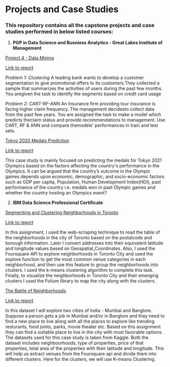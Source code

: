 # Projects and Case Studies

### This repository contains all the capstone projects and case studies performed in below listed courses:

1. __PGP in Data Science and Busniess Analytics - Great Lakes Institute of Management__

[Project 4 - Data Mining](https://github.com/VKarelia/Projects_and_CaseStudies/tree/main/PGP_DSBA%20Great%20Lakes%20Institute%20of%20Management/Project%204%20-%20Data%20Mining)

[Link to report](https://github.com/VKarelia/Projects_and_CaseStudies/blob/main/PGP_DSBA%20Great%20Lakes%20Institute%20of%20Management/Project%204%20-%20Data%20Mining/Business%20Report.pdf)

_Problem 1: Clustering_
A leading bank wants to develop a customer segmentation to give promotional offers to its customers.They collected a sample that summarizes the activities of users during the past few months. You aregiven the task to identify the segments based on credit card usage

_Problem 2: CART-RF-ANN_
An Insurance firm providing tour insurance is facing higher claim frequency. The management decidesto collect data from the past few years. You are assigned the task to make a model which predicts theclaim status and provide recommendations to management. Use CART, RF & ANN and compare themodels' performances in train and test sets.

[Tokyo 2020 Medals Prediction](https://github.com/VKarelia/Projects_and_CaseStudies/tree/main/PGP_DSBA%20Great%20Lakes%20Institute%20of%20Management/Tokyo%202020%20Medals%20Predictions)

[Link to report](https://medium.com/@kareliavaishnavi/tokyo-2021-olympics-medals-predictions-aceae04704f0)


This case study is mainly focused on predicting the medals for Tokyo 2021 Olympics based on the factors affecting the country's performance in the Olympics. It can be argued that the country’s outcome in the Olympic games depends upon economic, demographic, and socio-economic factors such as GDP per capita, Population, Human Development Index(HDI), past performance of the country i.e. medals won in past Olympic games and whether the country hosting an Olympics event?


2. __IBM Data Science Professional Certificate__
            
[Segmenting and Clustering Neighborhoods in Toronto](https://github.com/VKarelia/Capstone-Projects/tree/main/IBM%20Data%20Science%20Professional%20Certificate/Segmenting%20and%20Clustering%20Neighborhoods%20in%20Toronto)
        
[Link to report](https://eu-gb.dataplatform.cloud.ibm.com/analytics/notebooks/v2/109f3d8d-7c68-46e5-8c53-2b68cbd95929/view?access_token=a5c63daf1528f0e99538da0b07cc2a1fe143ad097181f4e8d39a873506b5b829)
        
In this assignment, I used the web-scraping technique to read the table of the neighborhoods in the city of Toronto based on the postalcode and borough information. 
Later I convert addresses into their equivalent latitude and longitude values based on Geospatial_Coordinates. Also, I used the Foursquare API to explore neighborhoods in Toronto City and 
used the explore function to get the most common venue categories in each neighborhood, and then use this feature to group the neighborhoods into clusters. I used the k-means clustering algorithm to complete this task. 
Finally, to visualize the neighborhoods in Toronto City and their emerging clusters I used the Folium library to map the city along with the clusters.
    
[The Battle of Neighborhoods](https://github.com/VKarelia/Capstone-Projects/tree/main/IBM%20Data%20Science%20Professional%20Certificate/The%20Battle%20of%20Neighborhoods)

[Link to report](https://github.com/VKarelia/Projects_and_CaseStudies/blob/main/IBM%20Data%20Science%20Professional%20Certificate/The%20Battle%20of%20Neighborhoods/Battle%20of%20Neighborhoods%20-%20Report.pdf)

In this dataset I will explore two cities of India - Mumbai and Banglore. Suppose a person gets a job in Mumbai and/or in Banglore and they need to find a new place to live along with all the places to explore like trending resturants, food joints, parks, movie theater etc. Based on this assignment they can find a suitable place to live in the city with most favorable options. The datasets used for this case study is taken from Kaggle. Both the dataset includes neighbourhoods, type of properties, price of that properties, total area of the properties with their latitude and longitude. This will help us extract venues from the Foursquare api and divide them into different clusters. Here for the clusters, we will use K-means Clustering.
